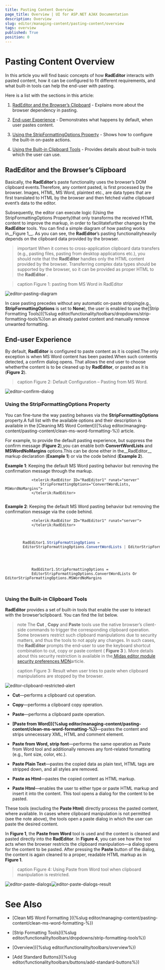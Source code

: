 ```yaml
---
title: Pasting Content Overview
page_title: Overview | UI for ASP.NET AJAX Documentation
description: Overview
slug: editor/managing-content/pasting-content/overview
tags: overview
published: True
position: 0
---
```


# Pasting Content Overview



In this article you will find basic concepts of how __RadEditor__	interacts with pasted content, how it can be configured to fit different requirements, and what built-in tools can help the end-user with pasting.

Here is a list with the sections in this article:

1. [RadEditor and the Browser’s Clipboard](#radeditor-and-the-browser’s-clipboard) - Explains more about the browser dependency in pasting.

1. [End-user Experience](#end-user-experience) - Demonstrates what happens by default, when user pastes content.

1. [Using the StripFormattingOptions Property](#using-the-stripformattingoptions-property) - Shows how to configure the built-in on-paste actions.

1. [Using the Built-in Clipboard Tools](#using-the-built-in-clipboard-tools) - Provides details about built-in tools which the user can use.

## RadEditor and the Browser’s Clipboard

Basically, the __RadEditor__’s paste functionality uses the browser’s DOM clipboard events.Therefore, any content pasted, is first processed by the browser. Images, HTML, MS Word, plaintext etc., are data types that are first translated to HTML by the browser and then fetched viathe clipboard event’s data to the editor.

Subsequently, the editor can execute logic (Using the StripFormattingOptions Property)that only transforms the received HTML content to improve the markup, in order to facilitatefurther changes by the __RadEditor__ tools. You can find a simple diagram of how pasting works in__Figure 1__. As you can see, the __RadEditor__’s pasting functionalityheavily depends on the clipboard data provided by the browser.

>important When it comes to cross-application clipboard data transfers (e.g., pasting files, pasting from desktop applications etc.),	you should note that the __RadEditor__ handles only the HTML content provided by the browser. Transferring complex data types should	be supported by the browser, so it can be provided as proper HTML to the __RadEditor__ .
>

>caption Figure 1: pasting from MS Word in RadEditor

![editor-pasting-diagram](images/editor-pasting-diagram.png)

In case pasting precedes without any automatic on-paste stripping(e.g., __StripFormattingOptions__ is set to __None__), the user is enabled to use the[Strip Formatting Tools]({%slug editor/functionality/toolbars/dropdowns/strip-formatting-tools%})on an already pasted content and manually remove unwanted formatting.

## End-user Experience

By default, __RadEditor__ is configured to paste content as it is copied.The only exception is when MS Word content has been pasted.When such contentis detected, a confirm dialog opens. That allows the end user to choose whetherthe content is to be cleaned up by __RadEditor__, or pasted as it is (__Figure 2__).
>caption Figure 2: Default Configuration – Pasting from MS Word.

![editor-confirm-dialog](images/editor-confirm-dialog.png)

### Using the StripFormattingOptions Property

You can fine-tune the way pasting behaves via the __StripFormattingOptions__ property.A full list with the available options and their description is available in the [Cleaning MS Word Content]({%slug editor/managing-content/pasting-content/clean-ms-word-formatting-%}) article.

For example, to provide the default pasting experience, but suppress the confirm message (__Figure 2__),you can enable both __ConvertWordLists__ and __MSWordNoMargins__ options.This can be done either in the__RadEditor__ markup declaration (__Example 1__) or via the code behind (__Example 2__).

__Example 1__: Keeping the default MS Word pasting behavior but removing the confirmation message through the markup.

````ASPNET
			<telerik:RadEditor ID="RadEditor1" runat="server" 
				StripFormattingOptions="ConvertWordLists, MSWordNoMargins">
			</telerik:RadEditor>
	
````



__Example 2__: Keeping the default MS Word pasting behavior but removing the confirmation message via the code behind.



````ASPNET
			<telerik:RadEditor ID="RadEditor1" runat="server">
			</telerik:RadEditor>
	
````
````C#
	
		RadEditor1.StripFormattingOptions = 
	    EditorStripFormattingOptions.ConvertWordLists | EditorStripFormattingOptions.MSWordNoMargins;
	
	
````
````VB
	
			RadEditor1.StripFormattingOptions =
			EditorStripFormattingOptions.ConvertWordLists Or EditorStripFormattingOptions.MSWordNoMargins
	
	
````


### Using the Built-in Clipboard Tools

__RadEditor__ provides a set of built-in tools that enable the user to interact with the browser’sclipboard. You can find the list below.

>note The __Cut__ , __Copy__ and __Paste__ tools use the native browser’s	client-side commands to trigger	the corresponding clipboard operation. Some browsers restrict such clipboard manipulations due	to security matters, and thus the tools to not apply any changes. In such cases, the __RadEditor__ prompts the end-user to use the keyboard shortcut combination to cut, copy or paste content ( __Figure 3__ ).
>More details about this security restriction is available in the[	Midas editor module security preferences MDN](https://developer.mozilla.org/en-US/docs/Midas/Security_preferences)article.
>

>caption Figure 3: Result when user tries to paste when clipboard manipulations are stopped by the browser.

![editor-clipboard-restricted-alert](images/editor-clipboard-restricted-alert.png)

* __Cut__—performs a clipboard cut operation.

* __Copy__—performs a clipboard copy operation.

* __Paste__—performs a clipboard paste operation.

* __[Paste from Word]({%slug editor/managing-content/pasting-content/clean-ms-word-formatting-%})__—pastes the content and strips unnecessary XML, HTML and comment element.

* __Paste from Word, strip font__—performs the same operation as Paste from Word tool and additionally removes any font-related formatting (e.g., font size, color, etc.).

* __Paste Plain Text__—pastes the copied data as plain text, HTML tags are stripped down, and all styles are removed.

* __Paste as Html__—pastes the copied content as HTML markup.

* __Paste Html__—enables the user to either type or paste HTML markup and insert it into the content. This tool opens a dialog for the content to be pasted.

These tools (excluding the __Paste Html__) directly process the pasted content, where available.	In cases where clipboard manipulation is not permitted (see the note above), the tools open a	paste dialog in which the user can paste the desired content.

In __Figure 1__, the __Paste from Word__ tool is used and the content is cleaned	and pasted directly into the __RadEditor__.	In __Figure 4__, you can see how the tool acts when the browser restricts the clipboard manipulation—a dialog opens	for the content to be pasted. After pressing the __Paste__ button of the dialog, the content is again cleaned to a proper,	readable HTML markup as in __Figure 1__.
>caption Figure 4: Using Paste from Word tool when clipboard manipulation is restricted.

![editor-paste-dialogs](images/editor-paste-dialogs.png)![editor-paste-dialogs-result](images/editor-paste-dialogs-result.png)

# See Also

 * [Clean MS Word Formatting ]({%slug editor/managing-content/pasting-content/clean-ms-word-formatting-%})

 * [Strip Formatting Tools]({%slug editor/functionality/toolbars/dropdowns/strip-formatting-tools%})

 * [Overview]({%slug editor/functionality/toolbars/overview%})

 * [Add Standard Buttons]({%slug editor/functionality/toolbars/buttons/add-standard-buttons%})
